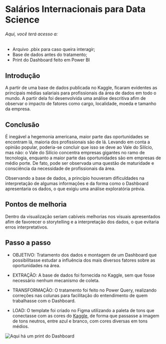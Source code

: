 # Salários Internacionais para Data Science
###### Aqui, você terá acesso a:
- Arquivo .pbix para caso queira interagir;
- Base de dados antes do tratamento;
- Print do Dashboard feito em Power BI

## Introdução
A partir de uma base de dados publicada no Kaggle, ficaram evidentes as principais médias salariais para profissionais da área de dados em todo o mundo. A partir dela foi desenvolvida uma análise descritiva afim de observar o impacto de fatores como cargo, localidade, moeda e tamanho da empresa.

## Conclusão
É inegável a hegemonia americana, maior parte das oportunidades se encontram lá, maioria dos profissionais são de lá. Levando em conta a opinião popular, poderia-se concluir que isso se deve ao Vale do Silício, mas não: o Vale do Silício concentra empresas gigantes no ramo de tecnologia, enquanto a maior parte das oportunidades são em empresas de médio porte. De fato, pode ser observada uma questão de maturidade e consciência da necessidade de profissionais da área.

Observando a base de dados, a princípio houveram dificuldades na interpretação de algumas informações e da forma como o Dashboard apresentaria os dados, o que exigiu uma análise exploratória prévia.

## Pontos de melhoria
Dentro da visualização seriam cabíveis melhorias nos visuais apresentados afim de favorecer o storytelling e a interpretação dos dados, o que evitaria erros interpretativos.

## Passo a passo
- OBJETIVO: Tratamento dos dados e montagem de um Dashboard que possibilitasse estudar a influência dos mais diversos fatores sobre as oportunidades na área.

- EXTRAÇÃO: A base de dados foi fornecida no Kaggle, sem que fosse necessário nenhum mecanismo de coleta.
- TRANSFORMAÇÃO: O tratamento foi feito no Power Query, realizando correções nas colunas para facilitação do entendimento de quem trabalhasse com o Dashboard.
- LOAD: O template foi criado no Figma utilizando a paleta de tons que conectasse com as cores do [Kaggle](https://www.kaggle.com/), de forma que passasse a imagem de tons neutros, entre azul e branco, com cores diversas em tons médios.

![Aqui há um print do Dashboard](https://github.com/BitencourtVitor/bitencourtvitor/blob/main/Sal%C3%A1rios%20Internacionais%20para%20Data%20Science/print_dashboard.png)
